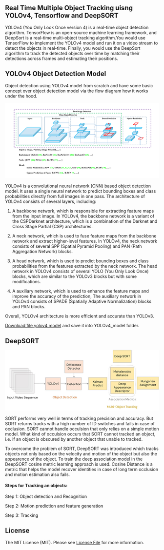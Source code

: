 ## Real Time Multiple Object Tracking uisng YOLOv4, Tensorflow and DeepSORT
YOLOv4 (You Only Look Once version 4) is a real-time object detection algorithm. TensorFlow is an open-source machine learning framework, and DeepSort is a real-time multi-object tracking algorithm.You would use TensorFlow to implement the YOLOv4 model and run it on a video stream to detect the objects in real-time. Finally, you would use the DeepSort algorithm to track the detected objects over time by matching their detections across frames and estimating their positions.

## YOLOv4 Object Detection Model
Object detection using YOLOv4 model from scratch and have some basic concept over object detection model via the flow diagram how it works under the hood.

![This is an image](/images/AO.png)

YOLOv4 is a convolutional neural network (CNN) based object detection model. It uses a single neural network to predict bounding boxes and class probabilities directly from full images in one pass. The architecture of YOLOv4 consists of several layers, including:

1. A backbone network, which is responsible for extracting feature maps from the input image. In YOLOv4, the backbone network is a variant of the CSPDarknet architecture, which is a combination of the Darknet and Cross Stage Partial (CSP) architectures.

2. A neck network, which is used to fuse feature maps from the backbone network and extract higher-level features. In YOLOv4, the neck network consists of several SPP (Spatial Pyramid Pooling) and PAN (Path Aggregation Network) blocks.

3. A head network, which is used to predict bounding boxes and class probabilities from the features extracted by the neck network. The head network in YOLOv4 consists of several YOLO (You Only Look Once) blocks, which are similar to the YOLOv3 blocks but with some modifications.

4. A auxiliary network, which is used to enhance the feature maps and improve the accuracy of the prediction, The auxiliary network in YOLOv4 consists of SPADE (Spatially Adaptive Normalization) blocks and PAN blocks.

Overall, YOLOv4 architecture is more efficient and accurate than YOLOv3.

[Download file yolov4 model](https://github.com/AlexeyAB/darknet/releases/download/darknet_yolo_v3_optimal/yolov4.weights) and save it into YOLOv4_model folder.


## DeepSORT
![This is an image](/images/deepsort-architecture.jpg)

SORT performs very well in terms of tracking precision and accuracy. But SORT returns tracks with a high number of ID switches and fails in case of occlusion. SORT cannot handle occulsion that only relies on a simple motion model. What kind of occulsion occurs that SORT cannot tracked an object, i.e. if an object is obscured by another object that unable to tracked.

To overcome the problem of SORT, DeepSORT was introduced which tracks objects not only based on the velocity and motion of the object but also the appearence of the object. To train the deep association model in the DeepSORT cosine metric learning approach is used. Cosine Distance is a metric that helps the model recover identities in case of long term occlusion and motion estimation also fails.

#### Steps for Tracking an objects:
Step 1: Object detection and Recognition  

Step 2: Motion prediction and feature generation 

Step 3: Tracking 

## License
The MIT License (MIT). Please see [License File](/LICENSE) for more information.
